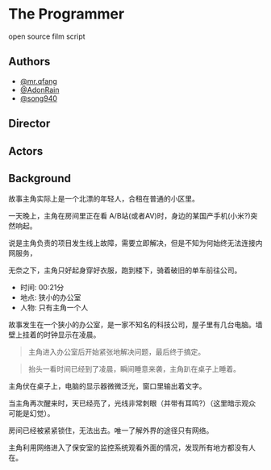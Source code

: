 
# The Programmer

open source film script

## Authors

+ [@mr.qfang](https://github.com/joshuafang)
+ [@AdonRain](https://github.com/AdonRain)
+ [@song940](https://github.com/song940)

## Director

## Actors

## Background

故事主角实际上是一个北漂的年轻人，合租在普通的小区里。

一天晚上，主角在房间里正在看 A/B站(或者AV)时，身边的某国产手机(小米?)突然响起。

说是主角负责的项目发生线上故障，需要立即解决，但是不知为何始终无法连接内网服务，

无奈之下，主角只好起身穿好衣服，跑到楼下，骑着破旧的单车前往公司。

+ 时间: 00:21分
+ 地点: 狭小的办公室
+ 人物: 只有主角一个人

故事发生在一个狭小的办公室，是一家不知名的科技公司，屋子里有几台电脑。墙壁上挂着的时钟显示在凌晨。

> 主角进入办公室后开始紧张地解决问题，最后终于搞定。

> 抬头一看时间已经到了凌晨，瞬间睡意来袭，主角趴在桌子上睡着。

主角伏在桌子上，电脑的显示器微微泛光，窗口里输出着文字。

当主角再次醒来时，天已经亮了，光线非常刺眼（并带有耳鸣?）（这里暗示观众可能是幻觉）。

房间已经被紧紧锁住，无法出去。唯一了解外界的途径只有网络。

主角利用网络进入了保安室的监控系统观看外面的情况，发现所有地方都没有人在。


